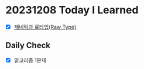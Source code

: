 # 20231208 Today I Learned
- [X] [제네릭과 로타입(Raw Type)](../../Java/effective_Java/item26_generic.md)

## Daily Check
- [X] 알고리즘 1문제